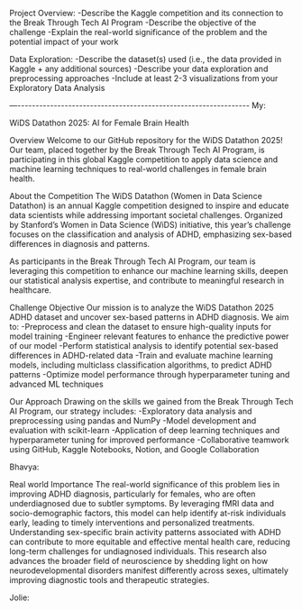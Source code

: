 Project Overview:
-Describe the Kaggle competition and its connection to the Break Through Tech AI Program
-Describe the objective of the challenge
-Explain the real-world significance of the problem and the potential impact of your work


Data Exploration:
-Describe the dataset(s) used (i.e., the data provided in Kaggle + any additional sources)
-Describe your data exploration and preprocessing approaches
-Include at least 2-3 visualizations from your Exploratory Data Analysis


—----------------------------------------------------------------
My:

WiDS Datathon 2025: AI for Female Brain Health

Overview
Welcome to our GitHub repository for the WiDS Datathon 2025! Our team, placed together by the Break Through Tech AI Program, is participating in this global Kaggle competition to apply data science and machine learning techniques to real-world challenges in female brain health.

About the Competition
The WiDS Datathon (Women in Data Science Datathon) is an annual Kaggle competition designed to inspire and educate data scientists while addressing important societal challenges. Organized by Stanford’s Women in Data Science (WiDS) initiative, this year’s challenge focuses on the classification and analysis of ADHD, emphasizing sex-based differences in diagnosis and patterns.

As participants in the Break Through Tech AI Program, our team is leveraging this competition to enhance our machine learning skills, deepen our statistical analysis expertise, and contribute to meaningful research in healthcare.

Challenge Objective
Our mission is to analyze the WiDS Datathon 2025 ADHD dataset and uncover sex-based patterns in ADHD diagnosis. We aim to:
-Preprocess and clean the dataset to ensure high-quality inputs for model training
-Engineer relevant features to enhance the predictive power of our model
-Perform statistical analysis to identify potential sex-based differences in ADHD-related data
-Train and evaluate machine learning models, including multiclass classification algorithms, to predict ADHD patterns
-Optimize model performance through hyperparameter tuning and advanced ML techniques

Our Approach
Drawing on the skills we gained from the Break Through Tech AI Program, our strategy includes:
-Exploratory data analysis and preprocessing using pandas and NumPy
-Model development and evaluation with scikit-learn
-Application of deep learning techniques and hyperparameter tuning for improved performance
-Collaborative teamwork using GitHub, Kaggle Notebooks, Notion, and Google Collaboration


Bhavya:

Real world Importance
The real-world significance of this problem lies in improving ADHD diagnosis, particularly for females, who are often underdiagnosed due to subtler symptoms. By leveraging fMRI data and socio-demographic factors, this model can help identify at-risk individuals early, leading to timely interventions and personalized treatments. Understanding sex-specific brain activity patterns associated with ADHD can contribute to more equitable and effective mental health care, reducing long-term challenges for undiagnosed individuals. This research also advances the broader field of neuroscience by shedding light on how neurodevelopmental disorders manifest differently across sexes, ultimately improving diagnostic tools and therapeutic strategies.


Jolie:



